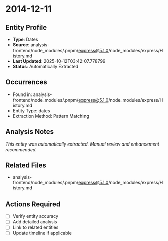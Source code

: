 # 2014-12-11

## Entity Profile
- **Type**: Dates
- **Source**: analysis-frontend/node_modules/.pnpm/express@5.1.0/node_modules/express/History.md
- **Last Updated**: 2025-10-12T03:42:07.778799
- **Status**: Automatically Extracted

## Occurrences
- Found in: analysis-frontend/node_modules/.pnpm/express@5.1.0/node_modules/express/History.md
- Entity Type: dates
- Extraction Method: Pattern Matching

## Analysis Notes
*This entity was automatically extracted. Manual review and enhancement recommended.*

## Related Files
- analysis-frontend/node_modules/.pnpm/express@5.1.0/node_modules/express/History.md

## Actions Required
- [ ] Verify entity accuracy
- [ ] Add detailed analysis
- [ ] Link to related entities
- [ ] Update timeline if applicable
